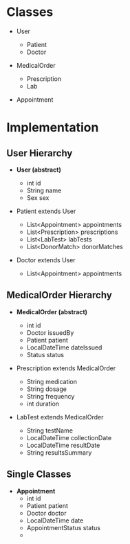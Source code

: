 # Classes

- User
  - Patient
  - Doctor

- MedicalOrder
  - Prescription
  - Lab

- Appointment

# Implementation

## User Hierarchy
- **User (abstract)**
  - int id
  - String name
  - Sex sex

- Patient extends User
  - List\<Appointment\> appointments
  - List\<Prescription\> prescriptions
  - List\<LabTest\> labTests
  - List\<DonorMatch\> donorMatches

- Doctor extends User
  - List\<Appointment\> appointments

## MedicalOrder Hierarchy
- **MedicalOrder (abstract)**
  - int id
  - Doctor issuedBy
  - Patient patient
  - LocalDateTime dateIssued
  - Status status

- Prescription extends MedicalOrder
  - String medication
  - String dosage
  - String frequency
  - int duration

- LabTest extends MedicalOrder
  - String testName
  - LocalDateTime collectionDate
  - LocalDateTime resultDate
  - String resultsSummary

## Single Classes
  
- **Appointment**
  - int id
  - Patient patient
  - Doctor doctor
  - LocalDateTime date
  - AppointmentStatus status
  - 